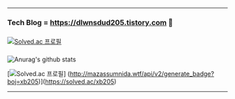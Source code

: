 * * *
### Tech Blog = <https://dlwnsdud205.tistory.com> 🐒 
###
[![Solved.ac 프로필](http://mazassumnida.wtf/api/mini/generate_badge?boj=xb205)](https://solved.ac/xb205)
###
![Anurag's github stats](https://github-readme-stats.vercel.app/api?username=dlwnsdud205&show_icons=true&theme=blue-green) 
<!--[![Solved.ac 프로필](http://mazassumnida.wtf/api/v2/generate_badge?boj=xb205)](https://solved.ac/profile/xb205)-->
[![Solved.ac 프로필](http://mazassumnida.wtf/api/v2/generate_badge?boj=xb205)]
(http://mazassumnida.wtf/api/v2/generate_badge?boj=xb205)](https://solved.ac/xb205)
* * *
<!--
**dlwnsdud205/dlwnsdud205** is a ✨ _special_ ✨ repository because its `README.md` (this file) appears on your GitHub profile.

Here are some ideas to get you started:

- 🔭 I’m currently working on ...
- 🌱 I’m currently learning ...
- 👯 I’m looking to collaborate on ...
- 🤔 I’m looking for help with ...
- 💬 Ask me about ...
- 📫 How to reach me: ...
- 😄 Pronouns: ...
- ⚡ Fun fact: ...
-->
